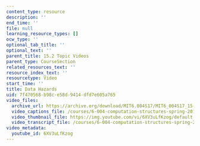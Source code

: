 ```yaml
---
content_type: resource
description: ''
end_time: ''
file: null
learning_resource_types: []
ocw_type: ''
optional_tab_title: ''
optional_text: ''
parent_title: 15.2 Topic Videos
parent_type: CourseSection
related_resources_text: ''
resource_index_text: ''
resourcetype: Video
start_time: ''
title: Data Hazards
uid: 7f470568-b98c-e58d-9414-dfd7e605a765
video_files:
  archive_url: https://archive.org/download/MIT6.004S17/MIT6_004S17_15-02-03_300k.mp4
  video_captions_file: /courses/6-004-computation-structures-spring-2017/2ec80acd57865499b343e3c400cb9c44_6XV3uLfKzog.vtt
  video_thumbnail_file: https://img.youtube.com/vi/6XV3uLfKzog/default.jpg
  video_transcript_file: /courses/6-004-computation-structures-spring-2017/e8d0d9b8305f1e03aa58c21e91260438_6XV3uLfKzog.pdf
video_metadata:
  youtube_id: 6XV3uLfKzog
---
```

